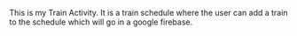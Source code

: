 This is my Train Activity. It is a train schedule where the user can add a train to the schedule which will go in a google firebase.
